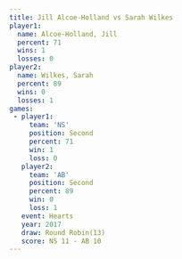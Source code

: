 ```yaml
---
title: Jill Alcoe-Holland vs Sarah Wilkes
player1:                   
  name: Alcoe-Holland, Jill
  percent: 71              
  wins: 1                  
  losses: 0                
player2:                   
  name: Wilkes, Sarah      
  percent: 89              
  wins: 0                  
  losses: 1                
games:
 - player1:          
     team: 'NS'      
     position: Second
     percent: 71     
     win: 1          
     loss: 0         
   player2:          
     team: 'AB'      
     position: Second
     percent: 89     
     win: 0          
     loss: 1         
   event: Hearts        
   year: 2017           
   draw: Round Robin(13)
   score: NS 11 - AB 10 
---
```

